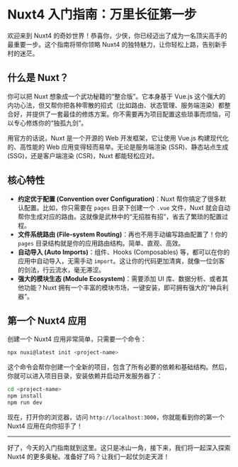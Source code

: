 # Nuxt4 入门指南：万里长征第一步

欢迎来到 Nuxt4 的奇妙世界！恭喜你，少侠，你已经迈出了成为一名顶尖高手的最重要一步。这个指南将带你领略 Nuxt4 的独特魅力，让你轻松上路，告别新手村的迷茫。

## 什么是 Nuxt？

你可以把 Nuxt 想象成一个武功秘籍的“整合版”。它本身基于 Vue.js 这个强大的内功心法，但又帮你把各种零散的招式（比如路由、状态管理、服务端渲染）都整合好，并提供了一套最佳的修炼方案。你不需要再为项目配置这些琐事而烦恼，可以专心修炼你的“独孤九剑”。

用官方的话说，Nuxt 是一个开源的 Web 开发框架，它让使用 Vue.js 构建现代化的、高性能的 Web 应用变得轻而易举。无论是服务端渲染 (SSR)、静态站点生成 (SSG)，还是客户端渲染 (CSR)，Nuxt 都能轻松应对。

## 核心特性

*   **约定优于配置 (Convention over Configuration)**：Nuxt 帮你搞定了很多默认配置。比如，你只需要在 `pages` 目录下创建一个 `.vue` 文件，Nuxt 就会自动帮你生成对应的路由。这就像是武林中的“无招胜有招”，省去了繁琐的配置过程。
*   **文件系统路由 (File-system Routing)**：再也不用手动编写路由配置了！你的 `pages` 目录结构就是你的应用路由结构。简单、直观、高效。
*   **自动导入 (Auto Imports)**：组件、Hooks (Composables) 等，都可以在你的应用中自动导入，无需手动 `import`。这让你的代码更加清爽，就像一位剑客的剑法，行云流水，毫无滞涩。
*   **强大的模块生态 (Module Ecosystem)**：需要添加 UI 库、数据分析、或者其他功能？Nuxt 拥有一个丰富的模块市场，一键安装，即可拥有强大的“神兵利器”。

## 第一个 Nuxt4 应用

创建一个 Nuxt4 应用非常简单，只需要一个命令：

```bash
npx nuxi@latest init <project-name>
```

这个命令会帮你创建一个全新的项目，包含了所有必要的依赖和基础结构。然后，你就可以进入项目目录，安装依赖并启动开发服务器了：

```bash
cd <project-name>
npm install
npm run dev
```

现在，打开你的浏览器，访问 `http://localhost:3000`，你就能看到你的第一个 Nuxt4 应用在向你招手了！

---

好了，今天的入门指南就到这里。这只是冰山一角，接下来，我们将一起深入探索 Nuxt4 的更多奥秘。准备好了吗？让我们一起仗剑走天涯！